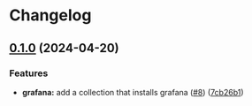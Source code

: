 # Changelog

## [0.1.0](https://github.com/mateusz-uminski/ansible-collections/compare/grafana-v0.0.1...grafana-v0.1.0) (2024-04-20)


### Features

* **grafana:** add a collection that installs grafana ([#8](https://github.com/mateusz-uminski/ansible-collections/issues/8)) ([7cb26b1](https://github.com/mateusz-uminski/ansible-collections/commit/7cb26b175376af939b00b7a54ce45d743f7acdf7))
